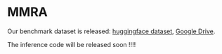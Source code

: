 # MMRA
Our benchmark dataset is released: [huggingface dataset](https://huggingface.co/datasets/m-a-p/MMRA), [Google Drive]().

The inference code will be released soon !!!!
